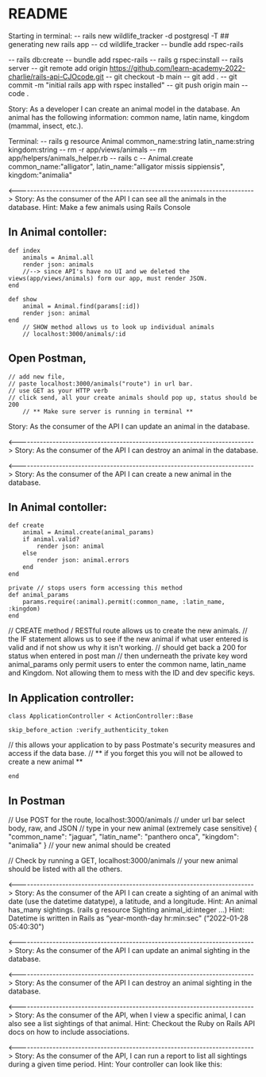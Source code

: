 # README
Starting in terminal:
-- rails new wildlife_tracker -d postgresql -T 
    ## generating new rails app
-- cd wildlife_tracker
-- bundle add rspec-rails

-- rails db:create
-- bundle add rspec-rails
-- rails g rspec:install
-- rails server
-- git remote add origin https://github.com/learn-academy-2022-charlie/rails-api-CJOcode.git
-- git checkout -b main
-- git add .
-- git commit -m "initial rails app with rspec installed"
-- git push origin main
-- code .



Story: As a developer I can create an animal model in the database. An animal has the following information: common name, latin name, kingdom (mammal, insect, etc.).

Terminal:
-- rails g resource Animal common_name:string latin_name:string kingdom:string 
-- rm -r app/views/animals 
-- rm app/helpers/animals_helper.rb
-- rails c
--  Animal.create common_name:"alligator", latin_name:"alligator missis
sippiensis", kingdom:"animalia" 


<-------------------------------------------------------------------------->
Story: As the consumer of the API I can see all the animals in the database. Hint: Make a few animals using Rails Console

## In Animal contoller:
    
    def index 
        animals = Animal.all
        render json: animals
        //--> since API's have no UI and we deleted the views(app/views/animals) form our app, must render JSON.
    end
    
    def show
        animal = Animal.find(params[:id])
        render json: animal
    end
        // SHOW method allows us to look up individual animals
        // localhost:3000/animals/:id 
    
## Open Postman, 
    // add new file, 
    // paste localhost:3000/animals("route") in url bar.
    // use GET as your HTTP verb
    // click send, all your create animals should pop up, status should be 200
        // ** Make sure server is running in terminal **

Story: As the consumer of the API I can update an animal in the database.

<-------------------------------------------------------------------------->
Story: As the consumer of the API I can destroy an animal in the database.

<-------------------------------------------------------------------------->
Story: As the consumer of the API I can create a new animal in the database.

## In Animal contoller:

    def create 
        animal = Animal.create(animal_params)
        if animal.valid?
            render json: animal
        else
            render json: animal.errors
        end
    end

    private // stops users form accessing this method
    def animal_params
        params.require(:animal).permit(:common_name, :latin_name, :kingdom)
    end
// CREATE method / RESTful route allows us to create the new animals.
    // the IF statement allows us to see if the new animal if what user entered is valid and if not show us why it isn't working.
        // should get back a 200 for status when entered in post man
// then underneath the private key word animal_params only permit users to enter the common name, latin_name and Kingdom. Not allowing them to mess with the ID and dev specific keys.


## In Application controller:

    class ApplicationController < ActionController::Base

    skip_before_action :verify_authenticity_token 
// this allows your application to by pass Postmate's security measures and access if the data base.
// ** if you forget this you will not be allowed to create a new animal **

    end

## In Postman

// Use POST for the route, localhost:3000/animals
    // under url bar select body, raw, and JSON
    // type in your new animal (extremely case sensitive)
        {
        "common_name": "jaguar",
        "latin_name": "panthero onca",
        "kingdom": "animalia"
        }
    // your new animal should be created

// Check by running a GET, localhost:3000/animals 
    // your new animal should be listed with all the others.

<-------------------------------------------------------------------------->
Story: As the consumer of the API I can create a sighting of an animal with date (use the datetime datatype), a latitude, and a longitude.
Hint: An animal has_many sightings. (rails g resource Sighting animal_id:integer ...)
Hint: Datetime is written in Rails as “year-month-day hr:min:sec" (“2022-01-28 05:40:30")

<-------------------------------------------------------------------------->
Story: As the consumer of the API I can update an animal sighting in the database.

<-------------------------------------------------------------------------->
Story: As the consumer of the API I can destroy an animal sighting in the database.

<-------------------------------------------------------------------------->
Story: As the consumer of the API, when I view a specific animal, I can also see a list sightings of that animal.
Hint: Checkout the Ruby on Rails API docs on how to include associations.

<-------------------------------------------------------------------------->
Story: As the consumer of the API, I can run a report to list all sightings during a given time period.
Hint: Your controller can look like this:
